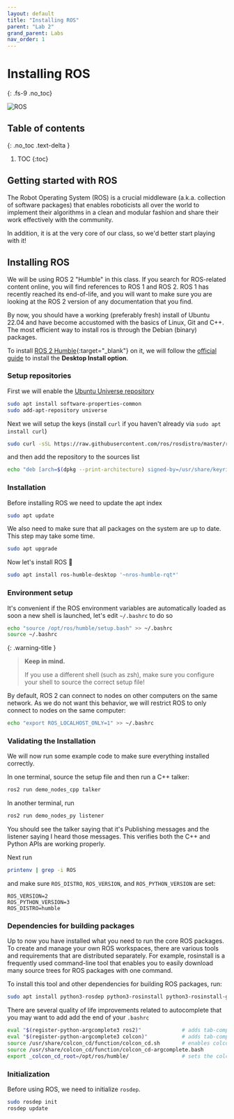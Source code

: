 ```yaml
---
layout: default
title: "Installing ROS"
parent: "Lab 2"
grand_parent: Labs
nav_order: 1
---
```


# Installing ROS
{: .fs-9 .no_toc}

![ROS](https://www.generationrobots.com/blog/wp-content/uploads/2016/03/Logo-ROS-Robot-Operating-System1.jpg)

## Table of contents
{: .no_toc .text-delta }

1. TOC
{:toc}

## Getting started with ROS

The Robot Operating System (ROS) is a crucial middleware (a.k.a. collection of software packages) that enables roboticists all over the world to implement their algorithms in a clean and modular fashion and share their work effectively with the community.

In addition, it is at the very core of our class, so we'd better start playing with it!

## Installing ROS

We will be using ROS 2 "Humble" in this class. If you search for ROS-related content online, you will find references to ROS 1 and ROS 2. ROS 1 has recently reached its end-of-life, and you will want to make sure you are looking at the ROS 2 version of any documentation that you find.

By now, you should have a working (preferably fresh) install of Ubuntu 22.04 and have become accustomed with the basics of Linux, Git and C++. The most efficient way to install ros is through the Debian (binary) packages.

To install [ROS 2 Humble](https://docs.ros.org/en/humble/index.html){:target="_blank"} on it, we will follow the [official guide](https://docs.ros.org/en/humble/Installation.html) to install the **Desktop Install option**.

### Setup repositories

First we will enable the [Ubuntu Universe repository](https://help.ubuntu.com/community/Repositories/Ubuntu)

```bash
sudo apt install software-properties-common
sudo add-apt-repository universe
```

Next we will setup the keys (install `curl` if you haven't already via `sudo apt install curl`)

```bash
sudo curl -sSL https://raw.githubusercontent.com/ros/rosdistro/master/ros.key -o /usr/share/keyrings/ros-archive-keyring.gpg
```

and then add the repository to the sources list

```bash
echo "deb [arch=$(dpkg --print-architecture) signed-by=/usr/share/keyrings/ros-archive-keyring.gpg] http://packages.ros.org/ros2/ubuntu $(. /etc/os-release && echo $UBUNTU_CODENAME) main" | sudo tee /etc/apt/sources.list.d/ros2.list > /dev/null
```

### Installation

Before installing ROS we need to update the apt index

```bash
sudo apt update
```

We also need to make sure that all packages on the system are up to date. This step may take some time.

```bash
sudo apt upgrade
```

Now let's install ROS 🤖

```bash
sudo apt install ros-humble-desktop '~nros-humble-rqt*'
```

### Environment setup

It's convenient if the ROS environment variables are automatically loaded as soon a new shell is launched, let's edit `~/.bashrc` to do so

```bash
echo "source /opt/ros/humble/setup.bash" >> ~/.bashrc
source ~/.bashrc
```

{: .warning-title }
> **Keep in mind.**
> 
> If you use a different shell (such as zsh), make sure you configure your shell to source the correct setup file!

By default, ROS 2 can connect to nodes on other computers on the same network. As we do not want this behavior, we will restrict ROS to only connect to nodes on the same computer:

```bash
echo "export ROS_LOCALHOST_ONLY=1" >> ~/.bashrc
```

### Validating the Installation

We will now run some example code to make sure everything installed correctly.

In one terminal, source the setup file and then run a C++ talker:

```bash
ros2 run demo_nodes_cpp talker
```

In another terminal, run

```bash
ros2 run demo_nodes_py listener
```

You should see the talker saying that it's Publishing messages and the listener saying I heard those messages. This verifies both the C++ and Python APIs are working properly.

Next run

```bash
printenv | grep -i ROS
```

and make sure `ROS_DISTRO`, `ROS_VERSION`, and `ROS_PYTHON_VERSION` are set:

```
ROS_VERSION=2
ROS_PYTHON_VERSION=3
ROS_DISTRO=humble
```

### Dependencies for building packages

Up to now you have installed what you need to run the core ROS packages. To create and manage your own ROS workspaces, there are various tools and requirements that are distributed separately. For example, rosinstall is a frequently used command-line tool that enables you to easily download many source trees for ROS packages with one command.

To install this tool and other dependencies for building ROS packages, run:

```bash
sudo apt install python3-rosdep python3-rosinstall python3-rosinstall-generator python3-vcstool build-essential python3-colcon-common-extensions
```

There are several quality of life improvements related to autocomplete that you may want to add add the end of your `.bashrc`

```bash
eval "$(register-python-argcomplete3 ros2)"             # adds tab-completion for ros2 commands
eval "$(register-python-argcomplete3 colcon)"           # adds tab-completion for colcon commands
source /usr/share/colcon_cd/function/colcon_cd.sh       # enables colcon_cd package_name
source /usr/share/colcon_cd/function/colcon_cd-argcomplete.bash
export _colcon_cd_root=/opt/ros/humble/                 # sets the colcon_cd root
```

### Initialization

Before using ROS, we need to initialize `rosdep`.

```bash
sudo rosdep init
rosdep update
```